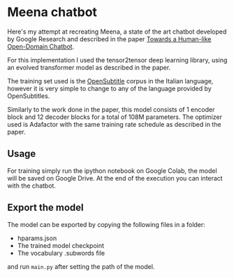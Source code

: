 # Meena chatbot
Here's my attempt at recreating Meena, a state of the art chatbot developed by Google Research and described in the paper [Towards a Human-like Open-Domain Chatbot](https://arxiv.org/pdf/2001.09977.pdf).

For this implementation I used the tensor2tensor deep learning library, using an evolved transformer model as described in the paper.

The training set used is the [OpenSubtitle](https://opus.nlpl.eu/OpenSubtitles-v2018.php) corpus in the Italian language, however it is very simple to change to any of the language provided by OpenSubtitles.

Similarly to the work done in the paper, this model consists of 1 encoder block and 12 decoder blocks for a total of 108M parameters. The optimizer used is Adafactor with the same training rate schedule as described in the paper.

## Usage
For training simply run the ipython notebook on Google Colab, the model will be saved on Google Drive. At the end of the execution you can interact with the chatbot.

## Export the model
The model can be exported by copying the following files in a folder:
- hparams.json
- The trained model checkpoint
- The vocabulary .subwords file 

and run `main.py` after setting the path of the model.